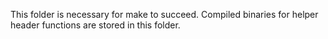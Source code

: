 This folder is necessary for make to succeed.
Compiled binaries for helper header functions are stored in this folder.
